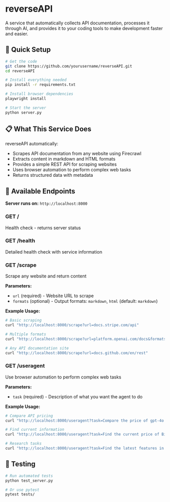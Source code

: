 # reverseAPI

A service that automatically collects API documentation, processes it through AI, and provides it to your coding tools to make development faster and easier.

## 🚀 Quick Setup

```bash
# Get the code
git clone https://github.com/yourusername/reverseAPI.git
cd reverseAPI

# Install everything needed
pip install -r requirements.txt

# Install browser dependencies
playwright install

# Start the server
python server.py
```

## 📋 What This Service Does

reverseAPI automatically:
- Scrapes API documentation from any website using Firecrawl
- Extracts content in markdown and HTML formats
- Provides a simple REST API for scraping websites
- Uses browser automation to perform complex web tasks
- Returns structured data with metadata

## 🔗 Available Endpoints

**Server runs on:** `http://localhost:8000`

### **GET /** 
Health check - returns server status

### **GET /health**
Detailed health check with service information

### **GET /scrape**
Scrape any website and return content

**Parameters:**
- `url` (required) - Website URL to scrape
- `formats` (optional) - Output formats: `markdown`, `html` (default: `markdown`)

**Example Usage:**
```bash
# Basic scraping
curl "http://localhost:8000/scrape?url=docs.stripe.com/api"

# Multiple formats
curl "http://localhost:8000/scrape?url=platform.openai.com/docs&formats=markdown&formats=html"

# Any API documentation site
curl "http://localhost:8000/scrape?url=docs.github.com/en/rest"
```

### **GET /useragent**
Use browser automation to perform complex web tasks

**Parameters:**
- `task` (required) - Description of what you want the agent to do

**Example Usage:**
```bash
# Compare API pricing
curl "http://localhost:8000/useragent?task=Compare the price of gpt-4o and claude-3.5-sonnet"

# Find current information
curl "http://localhost:8000/useragent?task=Find the current price of Bitcoin in USD"

# Research tasks
curl "http://localhost:8000/useragent?task=Find the latest features in the OpenAI API documentation"
```

## 🧪 Testing

```bash
# Run automated tests
python test_server.py

# Or use pytest
pytest tests/
``` 